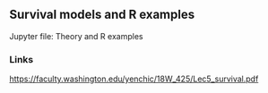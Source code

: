 ## Survival models and R examples

Jupyter file: Theory and R examples

### Links

https://faculty.washington.edu/yenchic/18W_425/Lec5_survival.pdf

